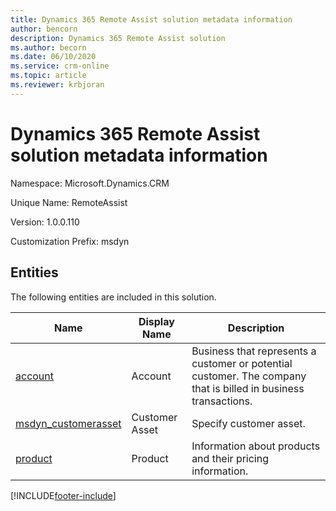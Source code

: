 ```yaml
---
title: Dynamics 365 Remote Assist solution metadata information
author: bencorn
description: Dynamics 365 Remote Assist solution
ms.author: becorn
ms.date: 06/10/2020
ms.service: crm-online
ms.topic: article
ms.reviewer: krbjoran
---
```

# Dynamics 365 Remote Assist solution metadata information

Namespace: Microsoft.Dynamics.CRM

Unique Name: RemoteAssist

Version: 1.0.0.110

Customization Prefix: msdyn

## Entities

The following entities are included in this solution.

|Name|Display Name|Description|
|----------|-----------|------------|
|[account](https://docs.microsoft.com/dynamics365/customer-engagement/web-api/account?view=dynamics-ce-odata-9)|Account|Business that represents a customer or potential customer. The company that is billed in business transactions.|
|[msdyn_customerasset](https://docs.microsoft.comdynamics365/customer-engagement/web-api/msdyn_customerasset?view=dynamics-ce-odata-9)|Customer Asset|Specify customer asset.|
|[product](https://docs.microsoft.com/dynamics365/customer-engagement/web-api/product?view=dynamics-ce-odata-9)|Product|Information about products and their pricing information.|


[!INCLUDE[footer-include](../includes/footer-banner.md)]